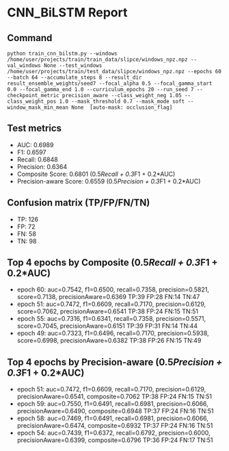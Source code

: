 # CNN_BiLSTM Report

## Command
```
python train_cnn_bilstm.py --windows /home/user/projects/train/train_data/slipce/windows_npz.npz --val_windows None --test_windows /home/user/projects/train/test_data/slipce/windows_npz.npz --epochs 60 --batch 64 --accumulate_steps 8 --result_dir result_ensemble_weights/seed7 --focal_alpha 0.5 --focal_gamma_start 0.0 --focal_gamma_end 1.0 --curriculum_epochs 20 --run_seed 7 --checkpoint_metric precision_aware --class_weight_neg 1.05 --class_weight_pos 1.0 --mask_threshold 0.7 --mask_mode soft --window_mask_min_mean None  [auto-mask: occlusion_flag]
```

## Test metrics
- AUC: 0.6989
- F1: 0.6597
- Recall: 0.6848
- Precision: 0.6364
- Composite Score: 0.6801 (0.5*Recall + 0.3*F1 + 0.2*AUC)
- Precision-aware Score: 0.6559 (0.5*Precision + 0.3*F1 + 0.2*AUC)
## Confusion matrix (TP/FP/FN/TN)
- TP: 126
- FP: 72
- FN: 58
- TN: 98

## Top 4 epochs by Composite (0.5*Recall + 0.3*F1 + 0.2*AUC)
- epoch 60: auc=0.7542, f1=0.6500, recall=0.7358, precision=0.5821, score=0.7138, precisionAware=0.6369  TP:39 FP:28 FN:14 TN:47
- epoch 51: auc=0.7472, f1=0.6609, recall=0.7170, precision=0.6129, score=0.7062, precisionAware=0.6541  TP:38 FP:24 FN:15 TN:51
- epoch 55: auc=0.7316, f1=0.6341, recall=0.7358, precision=0.5571, score=0.7045, precisionAware=0.6151  TP:39 FP:31 FN:14 TN:44
- epoch 49: auc=0.7323, f1=0.6496, recall=0.7170, precision=0.5938, score=0.6998, precisionAware=0.6382  TP:38 FP:26 FN:15 TN:49

## Top 4 epochs by Precision-aware (0.5*Precision + 0.3*F1 + 0.2*AUC)
- epoch 51: auc=0.7472, f1=0.6609, recall=0.7170, precision=0.6129, precisionAware=0.6541, composite=0.7062  TP:38 FP:24 FN:15 TN:51
- epoch 59: auc=0.7550, f1=0.6491, recall=0.6981, precision=0.6066, precisionAware=0.6490, composite=0.6948  TP:37 FP:24 FN:16 TN:51
- epoch 58: auc=0.7469, f1=0.6491, recall=0.6981, precision=0.6066, precisionAware=0.6474, composite=0.6932  TP:37 FP:24 FN:16 TN:51
- epoch 54: auc=0.7439, f1=0.6372, recall=0.6792, precision=0.6000, precisionAware=0.6399, composite=0.6796  TP:36 FP:24 FN:17 TN:51
